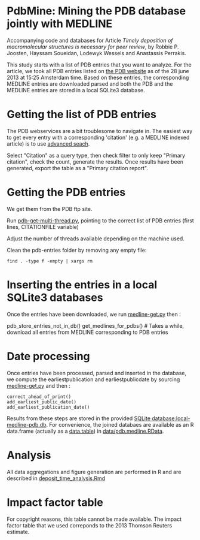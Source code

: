 PdbMine: Mining the PDB database jointly with MEDLINE
========================================================

Accompanying code and databases for Article _Timely deposition of macromolecular structures is necessary for peer review_, by Robbie P. Joosten, Hayssam Soueidan, Lodewyk Wessels and Anastassis Perrakis. 

This study starts with a list of PDB entries that you want to analyze. For the article, we took all PDB entries listed on [the PDB website](http://www.rcsb.org/pdb/home/home.do) as of the 28 june 2013 at 15:25 Amsterdam time. Based on these entries, the corresponding MEDLINE entries are downloaded parsed and both the PDB and the MEDLINE entries are stored in a local SQLite3 database. 



# Getting the list of PDB entries 

The PDB webservices are a bit troublesome to navigate in. The easiest way to get every entry with a corresponding 'citation' (e.g. a MEDLINE indexed article) is to use [advanced seach](http://www.rcsb.org/pdb/search/advSearch.do). 

Select "Citation" as a query type, then check filter to only keep "Primary citation", check the count, generate the results. Once results have been generated, export the table as a "Primary citation report". 

# Getting the PDB entries

We get them from the PDB ftp site. 

Run [pdb-get-multi-thread.py](pdb-get-multi-thread.py), pointing to the correct list of PDB entries (first lines, CITATIONFILE variable)

Adjust the number of threads available depending on the machine used. 

Clean the pdb-entries folder by removing any empty file:

    find . -type f -empty | xargs rm


# Inserting the entries in a local SQLite3 databases
Once the entries have been downloaded, we run [medline-get.py](medline-get.py) then :

   pdb_store_entries_not_in_db()
   get_medlines_for_pdbs() # Takes a while, download all entries from MEDLINE corresponding to PDB entries 



# Date processing 
Once entries have been processed, parsed and inserted in the database, we compute the earliestpublication and earliestpublicdate by sourcing [medline-get.py](medline-get.py) and then :

    correct_ahead_of_print()
    add_earliest_public_date()
    add_earliest_publication_date()



Results from these steps are stored in the provided [SQLite database:local-medline-pdb.db](local-medline-pdb.db). For convenience, the joined databaes are available as an R data.frame (actually as a [data.table](http://cran.r-project.org/web/packages/data.table/index.html)) in [data/pdb.medline.RData](data/pdb.medline.RData).

# Analysis
All data aggregations and figure generation are performed in R and are described in [deposit_time_analysis.Rmd](deposit_time_analysis.Rmd)


# Impact factor table 

For copyright reasons, this table cannot be made available. The impact factor table that we used correponds to the 2013 Thomson Reuters estimate.